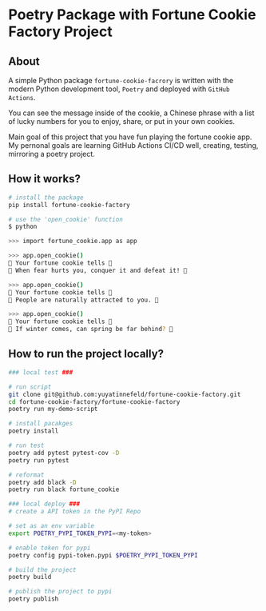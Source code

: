 # Poetry Package with Fortune Cookie Factory Project

## About
A simple Python package `fortune-cookie-facrory` is written with the modern Python development tool, `Poetry` and deployed with `GitHub Actions`. 


You can see the message inside of the cookie, a Chinese phrase with a list of lucky numbers for you to enjoy, share, or put in your own cookies.

Main goal of this project that you have fun playing the fortune cookie app. My pernonal goals are learning GitHub Actions CI/CD well, creating, testing, mirroring a poetry project.


## How it works?       

```bash
# install the package
pip install fortune-cookie-factory

# use the 'open_cookie' function
$ python

>>> import fortune_cookie.app as app

>>> app.open_cookie()
🎉 Your fortune cookie tells 🎉
🍪 When fear hurts you, conquer it and defeat it! 🍪

>>> app.open_cookie()
🎉 Your fortune cookie tells 🎉
🍪 People are naturally attracted to you. 🍪

>>> app.open_cookie()
🎉 Your fortune cookie tells 🎉
🍪 If winter comes, can spring be far behind? 🍪
```



## How to run the project locally?
```bash
### local test ###

# run script
git clone git@github.com:yuyatinnefeld/fortune-cookie-factory.git
cd fortune-cookie-factory/fortune-cookie-factory
poetry run my-demo-script

# install pacakges
poetry install

# run test
poetry add pytest pytest-cov -D
poetry run pytest

# reformat
poetry add black -D
poetry run black fortune_cookie

### local deploy ###
# create a API token in the PyPI Repo

# set as an env variable
export POETRY_PYPI_TOKEN_PYPI=<my-token>

# enable token for pypi
poetry config pypi-token.pypi $POETRY_PYPI_TOKEN_PYPI

# build the project
poetry build

# publish the project to pypi
poetry publish
```